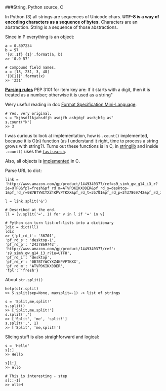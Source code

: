 ###String, Python source, C

In Python (3) all strings are sequences of Unicode chars. **UTF-8 is a way of encoding characters as a sequence of bytes.** Characters are an abstraction. String is a sequence of those abstractions.



Since in P everything is an object:

```
a = 0.897234
b = 57
'{0:.1f} {1}'.format(a, b)
>> '0.9 57'

# Compound field names.
x = [13, 231, 3, 48]
'{0[1]}'.format(x)
>> '231'
```

[**Parsing rules**](https://www.python.org/dev/peps/pep-3101/) PEP 3101 for item key are: If it starts with a digit, then it is treated as a number; otherwise it is used as a string"

Wery useful reading in doc [Format Specification Mini-Language](https://docs.python.org/3.5/library/string.html#format-specification-mini-language).



```
# Yes, very original.
s = "kjhsdflkjahsdfjh asdjfh ashjdgf asdkjhfg as"
s.count("k")
>> 3
```



I was curious to look at implementation, how is `.count()` implemented, because it is O(n) function (as I understand it right, time to process a string grows with string?). Turns out these functions is in C, in [stringlib](https://github.com/python/cpython/tree/1fe0fd9feb6a4472a9a1b186502eb9c0b2366326/Objects/stringlib) and inside `.count()` uses the [`fastsearch`](https://github.com/python/cpython/blob/1fe0fd9feb6a4472a9a1b186502eb9c0b2366326/Objects/stringlib/fastsearch.h).

Also, all objects is [implemented](https://github.com/python/cpython/tree/1fe0fd9feb6a4472a9a1b186502eb9c0b2366326/Objects) in C.



Parse URL to dict:

```
link = 'http://www.amazon.com/gp/product/1449340377/ref=s9_simh_gw_g14_i3_r?ie=UTF8&fpl=fresh&pf_rd_m=ATVPDKIKX0DER&pf_rd_s=desktop-1&pf_rd_r=0B7BTYWCYXZ4KPVPTKXX&pf_rd_t=36701&pf_rd_p=2437869742&pf_rd_i=desktop'

l = link.split('&')

# Described at the end.
ll = [v.split('=', 1) for v in l if '=' in v]

# Python can turn list-of-lists into a dictionary
ldic = dict(ll)
ldic
>> {'pf_rd_t': '36701',
'pf_rd_s': 'desktop-1',
'pf_rd_p': '2437869742',
'http://www.amazon.com/gp/product/1449340377/ref': 's9_simh_gw_g14_i3_r?ie=UTF8',
'pf_rd_i': 'desktop',
'pf_rd_r': '0B7BTYWCYXZ4KPVPTKXX',
'pf_rd_m': 'ATVPDKIKX0DER',
'fpl': 'fresh'}
```

About `str.split()`

```
help(str.split)
>> S.split(sep=None, maxsplit=-1) -> list of strings

s = 'Split,me,split!'
s.split()
>> ['Split,me,split!']
s.split(',')
>> ['Split', 'me', 'split!']
s.split(',', 1)
>> ['Split', 'me,split!']
```

Slicing stuff is also straighforward and logical:

```
s = 'Hello'
s[:]
>> Hello

s[1:]
>> ello

# This is interesting - step
s[::-1]
>> olleH
```



